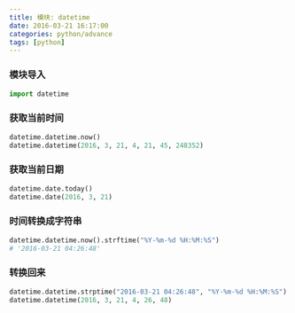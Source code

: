 ```yaml
---
title: 模块: datetime
date: 2016-03-21 16:17:00
categories: python/advance
tags: [python]
---
```

### 模块导入
``` python
import datetime
```

### 获取当前时间
``` python
datetime.datetime.now()
datetime.datetime(2016, 3, 21, 4, 21, 45, 248352)
```

### 获取当前日期
``` python
datetime.date.today()
datetime.date(2016, 3, 21)
```

### 时间转换成字符串
``` python
datetime.datetime.now().strftime("%Y-%m-%d %H:%M:%S")
# '2016-03-21 04:26:48'
```

### 转换回来
``` python
datetime.datetime.strptime("2016-03-21 04:26:48", "%Y-%m-%d %H:%M:%S")
datetime.datetime(2016, 3, 21, 4, 26, 48)
```
